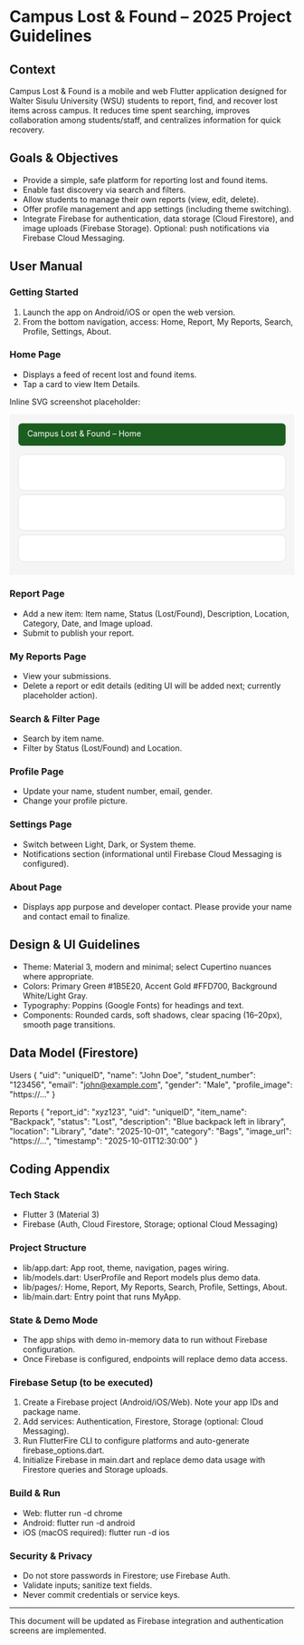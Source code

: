 # Campus Lost & Found – 2025 Project Guidelines

## Context
Campus Lost & Found is a mobile and web Flutter application designed for Walter Sisulu University (WSU) students to report, find, and recover lost items across campus. It reduces time spent searching, improves collaboration among students/staff, and centralizes information for quick recovery.

## Goals & Objectives
- Provide a simple, safe platform for reporting lost and found items.
- Enable fast discovery via search and filters.
- Allow students to manage their own reports (view, edit, delete).
- Offer profile management and app settings (including theme switching).
- Integrate Firebase for authentication, data storage (Cloud Firestore), and image uploads (Firebase Storage). Optional: push notifications via Firebase Cloud Messaging.

## User Manual

### Getting Started
1. Launch the app on Android/iOS or open the web version.
2. From the bottom navigation, access: Home, Report, My Reports, Search, Profile, Settings, About.

### Home Page
- Displays a feed of recent lost and found items.
- Tap a card to view Item Details.

Inline SVG screenshot placeholder:

<svg xmlns="http://www.w3.org/2000/svg" width="640" height="360" viewBox="0 0 640 360">
  <rect width="640" height="360" fill="#f5f5f5"/>
  <rect x="20" y="20" width="600" height="50" fill="#1B5E20" rx="8"/>
  <text x="40" y="50" font-size="18" fill="#ffffff">Campus Lost & Found – Home</text>
  <rect x="20" y="90" width="600" height="80" fill="#ffffff" stroke="#ddd" rx="12"/>
  <rect x="20" y="180" width="600" height="80" fill="#ffffff" stroke="#ddd" rx="12"/>
  <rect x="20" y="270" width="600" height="60" fill="#ffffff" stroke="#ddd" rx="12"/>
</svg>

### Report Page
- Add a new item: Item name, Status (Lost/Found), Description, Location, Category, Date, and Image upload.
- Submit to publish your report.

### My Reports Page
- View your submissions.
- Delete a report or edit details (editing UI will be added next; currently placeholder action).

### Search & Filter Page
- Search by item name.
- Filter by Status (Lost/Found) and Location.

### Profile Page
- Update your name, student number, email, gender.
- Change your profile picture.

### Settings Page
- Switch between Light, Dark, or System theme.
- Notifications section (informational until Firebase Cloud Messaging is configured).

### About Page
- Displays app purpose and developer contact. Please provide your name and contact email to finalize.

## Design & UI Guidelines
- Theme: Material 3, modern and minimal; select Cupertino nuances where appropriate.
- Colors: Primary Green #1B5E20, Accent Gold #FFD700, Background White/Light Gray.
- Typography: Poppins (Google Fonts) for headings and text.
- Components: Rounded cards, soft shadows, clear spacing (16–20px), smooth page transitions.

## Data Model (Firestore)

Users
{
  "uid": "uniqueID",
  "name": "John Doe",
  "student_number": "123456",
  "email": "john@example.com",
  "gender": "Male",
  "profile_image": "https://..."
}

Reports
{
  "report_id": "xyz123",
  "uid": "uniqueID",
  "item_name": "Backpack",
  "status": "Lost",
  "description": "Blue backpack left in library",
  "location": "Library",
  "date": "2025-10-01",
  "category": "Bags",
  "image_url": "https://...",
  "timestamp": "2025-10-01T12:30:00"
}

## Coding Appendix

### Tech Stack
- Flutter 3 (Material 3)
- Firebase (Auth, Cloud Firestore, Storage; optional Cloud Messaging)

### Project Structure
- lib/app.dart: App root, theme, navigation, pages wiring.
- lib/models.dart: UserProfile and Report models plus demo data.
- lib/pages/: Home, Report, My Reports, Search, Profile, Settings, About.
- lib/main.dart: Entry point that runs MyApp.

### State & Demo Mode
- The app ships with demo in-memory data to run without Firebase configuration.
- Once Firebase is configured, endpoints will replace demo data access.

### Firebase Setup (to be executed)
1. Create a Firebase project (Android/iOS/Web). Note your app IDs and package name.
2. Add services: Authentication, Firestore, Storage (optional: Cloud Messaging).
3. Run FlutterFire CLI to configure platforms and auto-generate firebase_options.dart.
4. Initialize Firebase in main.dart and replace demo data usage with Firestore queries and Storage uploads.

### Build & Run
- Web: flutter run -d chrome
- Android: flutter run -d android
- iOS (macOS required): flutter run -d ios

### Security & Privacy
- Do not store passwords in Firestore; use Firebase Auth.
- Validate inputs; sanitize text fields.
- Never commit credentials or service keys.

---
This document will be updated as Firebase integration and authentication screens are implemented.